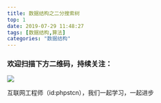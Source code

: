```yaml
---
title: 数据结构之二分搜索树
top: 1
date: 2019-07-29 11:48:27
tags: [数据结构,算法]
categories: "数据结构"
---
```

### 欢迎扫描下方二维码，持续关注：
![](http://ww1.sinaimg.cn/large/a616b9a4gy1g4xzv954a4j20760763yo.jpg)

互联网工程师（id:phpstcn），我们一起学习，一起进步